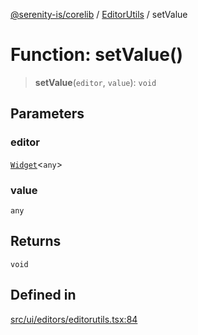 [@serenity-is/corelib](../../../README.md) / [EditorUtils](../README.md) / setValue

# Function: setValue()

> **setValue**(`editor`, `value`): `void`

## Parameters

### editor

[`Widget`](../../../classes/Widget.md)\<`any`\>

### value

`any`

## Returns

`void`

## Defined in

[src/ui/editors/editorutils.tsx:84](https://github.com/serenity-is/serenity/blob/master/packages/corelib/src/ui/editors/editorutils.tsx#L84)
